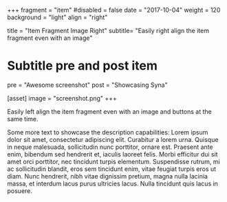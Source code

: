 +++
fragment = "item"
#disabled = false
date = "2017-10-04"
weight = 120
background = "light"
align = "right"

title = "Item Fragment Image Right"
subtitle= "Easily right align the item fragment even with an image"

# Subtitle pre and post item
pre = "Awesome screenshot"
post = "Showcasing Syna"

[asset]
  image = "screenshot.png"
+++

Easily left align the item fragment even with an image and buttons at the same time.

Some more text to showcase the description capabilities:
Lorem ipsum dolor sit amet, consectetur adipiscing elit.
Curabitur a lorem urna.
Quisque in neque malesuada, sollicitudin nunc porttitor, ornare est.
Praesent ante enim, bibendum sed hendrerit et, iaculis laoreet felis.
Morbi efficitur dui sit amet orci porttitor, nec tincidunt turpis elementum.
Suspendisse rutrum, mi ac sollicitudin blandit, eros sem tincidunt enim, vitae feugiat turpis eros ut diam.
Nunc hendrerit, nibh vitae dignissim pretium, magna nulla lacinia massa, et interdum lacus purus ultricies lacus.
Nulla tincidunt quis lacus in posuere.

